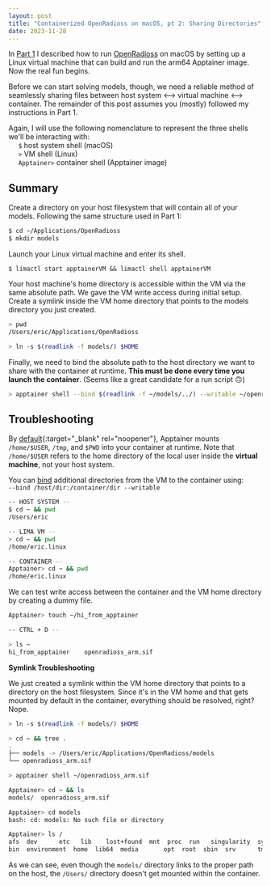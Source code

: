```yaml
---
layout: post
title: "Containerized OpenRadioss on macOS, pt 2: Sharing Directories"
date: 2023-11-28
---
```

In [Part 1](/_posts/2023-10-08-containerized-openradioss_macos.md) I described how to run [OpenRadioss](https://github.com/OpenRadioss/OpenRadioss) on macOS by setting up a Linux virtual machine that can build and run the arm64 Apptainer image. Now the real fun begins.

Before we can start solving models, though, we need a reliable method of seamlessly sharing files between host system <--> virtual machine <--> container. The remainder of this post assumes you (mostly) followed my instructions in Part 1.

Again, I will use the following nomenclature to represent the three shells we'll be interacting with:  
&nbsp;&nbsp;&nbsp;&nbsp; `$` host system shell (macOS)  
&nbsp;&nbsp;&nbsp;&nbsp; `>` VM shell (Linux)  
&nbsp;&nbsp;&nbsp;&nbsp; `Apptainer>` container shell (Apptainer image)

## Summary
Create a directory on your host filesystem that will contain all of your models. Following the same structure used in Part 1:

```zsh
$ cd ~/Applications/OpenRadioss
$ mkdir models
```

Launch your Linux virtual machine and enter its shell.  
```
$ limactl start apptainerVM && limactl shell apptainerVM
```

Your host machine's home directory is accessible within the VM via the same absolute path. We gave the VM write access during initial setup. Create a symlink inside the VM home directory that points to the models directory you just created.

```zsh
> pwd
/Users/eric/Applications/OpenRadioss

> ln -s $(readlink -f models/) $HOME
```

Finally, we need to bind the absolute path to the host directory we want to share with the container at runtime. **This must be done every time you launch the container**. (Seems like a great candidate for a run script &#128579;)

```zsh
> apptainer shell --bind $(readlink -f ~/models/../) --writable ~/openradioss_arm.sif
```

## Troubleshooting
By [default](https://apptainer.org/docs/user/latest/quick_start.html#working-with-files){:target="_blank" rel="noopener"}, Apptainer mounts `/home/$USER`, `/tmp`, and `$PWD` into your container at runtime. Note that `/home/$USER` refers to the home directory of the local user inside the <b>virtual machine</b>, not your host system.

You can [bind](https://apptainer.org/docs/user/main/bind_paths_and_mounts.html#user-defined-bind-paths) additional directories from the VM to the container using:  
`--bind /host/dir:/container/dir --writable`


```zsh
-- HOST SYSTEM --
$ cd ~ && pwd
/Users/eric

-- LIMA VM --
> cd ~ && pwd
/home/eric.linux

-- CONTAINER --
Apptainer> cd ~ && pwd
/home/eric.linux
```

We can test write access between the container and the VM home directory by creating a dummy file.

```zsh
Apptainer> touch ~/hi_from_apptainer

-- CTRL + D --

> ls ~
hi_from_apptainer    openradioss_arm.sif
```

**Symlink Troubleshooting**

We just created a symlink within the VM home directory that points to a directory on the host filesystem. Since it's in the VM home and that gets mounted by default in the container, everything should be resolved, right? Nope.

```zsh
> ln -s $(readlink -f models/) $HOME

> cd ~ && tree .
.
├── models -> /Users/eric/Applications/OpenRadioss/models
└── openradioss_arm.sif

> apptainer shell ~/openradioss_arm.sif

Apptainer> cd ~ && ls
models/  openradioss_arm.sif

Apptainer> cd models 
bash: cd: models: No such file or directory

Apptainer> ls /
afs  dev	  etc	lib    lost+found  mnt	proc  run   singularity  sys  usr
bin  environment  home	lib64  media	   opt	root  sbin  srv		 tmp  var
```

As we can see, even though the `models/` directory links to the proper path on the host, the `/Users/` directory doesn't get mounted within the container.